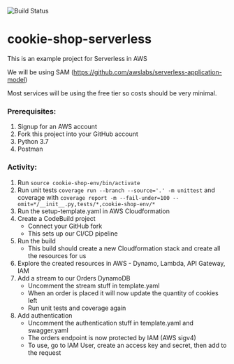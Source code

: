 

![Build Status](https://codebuild.us-east-2.amazonaws.com/badges?uuid=eyJlbmNyeXB0ZWREYXRhIjoiMGhubUYwNVdLRUFZQjRlL3d0UTBDQk00VjViUktVb1ZYcUlYNlg4clI3Z0dsWkdIbHRKdFk4SmJicnVjTmlGT2RJdFFTdTRuUU1mZ0lEeFNsWGVlSkwwPSIsIml2UGFyYW1ldGVyU3BlYyI6InZvT3hiRTgyLzh4WDJVR3UiLCJtYXRlcmlhbFNldFNlcmlhbCI6MX0%3D&branch=master)

cookie-shop-serverless
======================

This is an example project for Serverless in AWS

We will be using SAM (https://github.com/awslabs/serverless-application-model)

Most services will be using the free tier so costs should be very minimal.


### Prerequisites:
1. Signup for an AWS account
2. Fork this project into your GitHub account
3. Python 3.7
4. Postman


### Activity:
1. Run `source cookie-shop-env/bin/activate`
2. Run unit tests `coverage run --branch --source='.' -m unittest` and coverage with `coverage report -m --fail-under=100 --omit=*/__init__.py,tests/*,cookie-shop-env/*` 
3. Run the setup-template.yaml in AWS Cloudformation
4. Create a CodeBuild project
    * Connect your GitHub fork
    * This sets up our CI/CD pipeline
5. Run the build
    * This build should create a new Cloudformation stack and create all the resources for us
6. Explore the created resources in AWS - Dynamo, Lambda, API Gateway, IAM
7. Add a stream to our Orders DynamoDB
    * Uncomment the stream stuff in template.yaml
    * When an order is placed it will now update the quantity of cookies left
    * Run unit tests and coverage again
8. Add authentication
    * Uncomment the authentication stuff in template.yaml and swagger.yaml
    * The orders endpoint is now protected by IAM (AWS sigv4)
    * To use, go to IAM User, create an access key and secret, then add to the request
